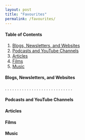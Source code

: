 ```yaml
---
layout: post
title: "Favourites"
permalink: /favourites/
---
```

#### Table of Contents
1. [Blogs, Newsletters, and Websites](#sites)
2. [Podcasts and YouTube Channels](#podcasts)
3. [Articles](#articles)
4. [Films](#cinema)
5. [Music](#music)

#### Blogs, Newsletters, and Websites <a name="sites"></a>
.
.
.
.
.
.
.
.
.
.
.
.
.
.
.
.
.
.
.
.
.
.
.
.
.
.
.
.
#### Podcasts and YouTube Channels <a name="podcasts"></a>

#### Articles <a name="articles"></a>

#### Films <a name="cinema"></a>

#### Music <a name="music"></a>

